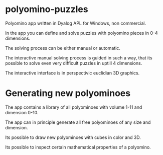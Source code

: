 # polyomino-puzzles

Polyomino app written in Dyalog APL for Windows, non commercial.

In the app you can define and solve puzzles with polyomino pieces in 0-4 dimensions.

The solving process can be either manual or automatic.

The interactive manual solving process is guided in such a way,
that its possible to solve even very difficult puzzles in uptill 4 dimensions.

The interactive interface is in perspectivic euclidian 3D graphics.

# Generating new polyominoes

The app contains a library of all polyominoes with volume 1-11 and dimension 0-10.

The app can in principle generate all free polyominoes of any size and dimension.

Its possible to draw new polyominoes with cubes in color and 3D.

Its possible to inspect certain mathematical properties of a polyomino.


